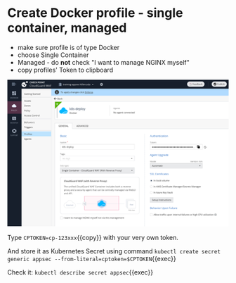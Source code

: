 # Create Docker profile - single container, managed

* make sure profile is of type Docker
* choose Single Container
* Managed - do **not** check "I want to manage NGINX myself"
* copy profiles' Token to clipboard

![alt text](./create-profile.png)

Type `CPTOKEN=cp-123xxx`{{copy}} with your very own token.

And store it as Kubernetes Secret using command `kubectl create secret generic appsec --from-literal=cptoken=$CPTOKEN`{{exec}}

Check it: `kubectl describe secret appsec`{{exec}}


